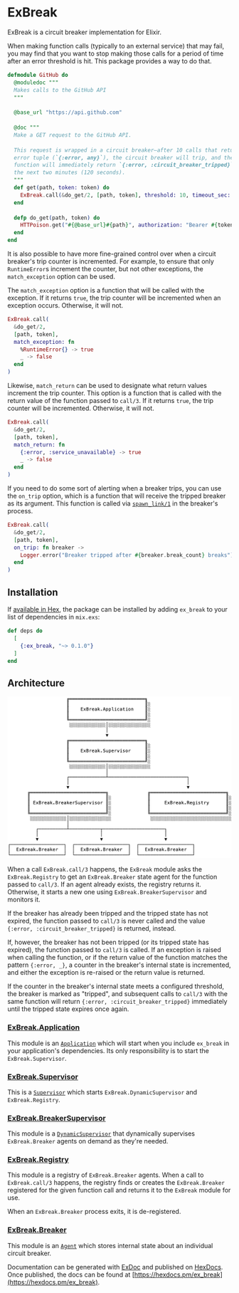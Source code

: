 # ExBreak

ExBreak is a circuit breaker implementation for Elixir.

When making function calls (typically to an external service) that may fail, you may find that you want to stop making those calls for a period of time after an error threshold is hit. This package provides a way to do that.

```elixir
defmodule GitHub do
  @moduledoc """
  Makes calls to the GitHub API
  """

  @base_url "https://api.github.com"

  @doc """
  Make a GET request to the GitHub API.

  This request is wrapped in a circuit breaker—after 10 calls that return an
  error tuple (`{:error, any}`), the circuit breaker will trip, and the
  function will immediately return `{:error, :circuit_breaker_tripped}` for
  the next two minutes (120 seconds).
  """
  def get(path, token: token) do
    ExBreak.call(&do_get/2, [path, token], threshold: 10, timeout_sec: 120)
  end

  defp do_get(path, token) do
    HTTPoison.get("#{@base_url}#{path}", authorization: "Bearer #{token}")
  end
end
```

It is also possible to have more fine-grained control over when a circuit breaker's trip counter is incremented. For example, to ensure that only `RuntimeError`s increment the counter, but not other exceptions, the `match_exception` option can be used.

The `match_exception` option is a function that will be called with the exception. If it returns `true`, the trip counter will be incremented when an exception occurs. Otherwise, it will not.

```elixir
ExBreak.call(
  &do_get/2,
  [path, token],
  match_exception: fn
    %RuntimeError{} -> true
    _ -> false
  end
)
```

Likewise, `match_return` can be used to designate what return values increment the trip counter. This option is a function that is called with the return value of the function passed to `call/3`. If it returns `true`, the trip counter will be incremented. Otherwise, it will not.

```elixir
ExBreak.call(
  &do_get/2,
  [path, token],
  match_return: fn
    {:error, :service_unavailable} -> true
    _ -> false
  end
)
```

If you need to do some sort of alerting when a breaker trips, you can use the `on_trip` option, which is a function that will receive the tripped breaker as its argument. This function is called via [`spawn_link/1`](https://hexdocs.pm/elixir/Kernel.html#spawn_link/1) in the breaker's process.

```elixir
ExBreak.call(
  &do_get/2,
  [path, token],
  on_trip: fn breaker ->
    Logger.error("Breaker tripped after #{breaker.break_count} breaks")
  end
)
```

## Installation

If [available in Hex](https://hex.pm/docs/publish), the package can be installed by adding `ex_break` to your list of dependencies in `mix.exs`:

```elixir
def deps do
  [
    {:ex_break, "~> 0.1.0"}
  ]
end
```

## Architecture

![](https://raw.githubusercontent.com/jclem/ex_break/master/architecture.png)

When a call `ExBreak.call/3` happens, the `ExBreak` module asks the `ExBreak.Registry` to get an `ExBreak.Breaker` state agent for the function passed to `call/3`. If an agent already exists, the registry returns it. Otherwise, it starts a new one using `ExBreak.BreakerSupervisor` and monitors it.

If the breaker has already been tripped and the tripped state has not expired, the function passed to `call/3` is never called and the value `{:error, :circuit_breaker_tripped}` is returned, instead.

If, however, the breaker has not been tripped (or its tripped state has expired), the function passed to `call/3` is called. If an exception is raised when calling the function, or if the return value of the function matches the pattern `{:error, _}`, a counter in the breaker's internal state is incremented, and either the exception is re-raised or the return value is returned.

If the counter in the breaker's internal state meets a configured threshold, the breaker is marked as "tripped", and subsequent calls to `call/3` with the same function will return `{:error, :circuit_breaker_tripped}` immediately until the tripped state expires once again.

### [ExBreak.Application](https://github.com/jclem/ex_break/blob/master/lib/ex_break/application.ex)

This module is an [`Application`](https://hexdocs.pm/elixir/Application.html) which will start when you include `ex_break` in your application's dependencies. Its only responsibility is to start the `ExBreak.Supervisor`.

### [ExBreak.Supervisor](https://github.com/jclem/ex_break/blob/master/lib/ex_break/supervisor.ex)

This is a [`Supervisor`](https://hexdocs.pm/elixir/Supervisor.html) which starts `ExBreak.DynamicSupervisor` and `ExBreak.Registry`.

### [ExBreak.BreakerSupervisor](https://github.com/jclem/ex_break/blob/master/lib/ex_break/supervisor.ex#L10)

This module is a [`DynamicSupervisor`](https://hexdocs.pm/elixir/DynamicSupervisor.html) that dynamically supervises `ExBreak.Breaker` agents on demand as they're needed.

### [ExBreak.Registry](https://github.com/jclem/ex_break/blob/master/lib/ex_break/registry.ex)

This module is a registry of `ExBreak.Breaker` agents. When a call to `ExBreak.call/3` happens, the registry finds or creates the `ExBreak.Breaker` registered for the given function call and returns it to the `ExBreak` module for use.

When an `ExBreak.Breaker` process exits, it is de-registered.

### [ExBreak.Breaker](https://github.com/jclem/ex_break/blob/master/lib/ex_break/breaker.ex)

This module is an [`Agent`](https://hexdocs.pm/elixir/Agent.html) which stores internal state about an individual circuit breaker.

Documentation can be generated with [ExDoc](https://github.com/elixir-lang/ex_doc) and published on [HexDocs](https://hexdocs.pm). Once published, the docs can be found at [https://hexdocs.pm/ex_break](https://hexdocs.pm/ex_break).
